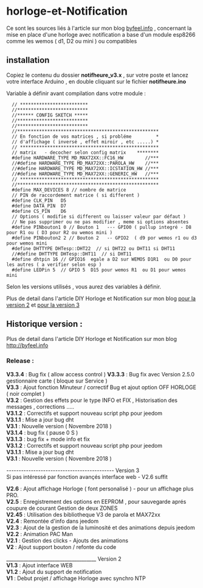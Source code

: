 # horloge-et-Notification
Ce sont les sources liés à l'article sur mon blog [byfeel.info](https://byfeel.infp) , concernant la mise en place d'une horloge avec notification a base d'un module esp8266 comme les wemos ( d1, D2 ou mini ) ou compatibles

## installation
Copiez le contenu du dossier __notifheure_v3.x__ ,  sur votre poste et lancez votre interface Arduino , en double cliquant sur le fichier __notifheure.ino__

Variable à définir avant compilation dans votre module :     

      // *************************
      //**************************
      //****** CONFIG SKETCH *****
      //**************************
      //**************************
      //****************************************************
      // En fonction de vos matrices , si probléme         *
      // d'affichage ( inversé , effet miroir , etc .....) *
      // ***************************************************
      // matrix   - decocher selon config matrix    ********     
      #define HARDWARE_TYPE MD_MAX72XX::FC16_HW        //***
      //#define HARDWARE_TYPE MD_MAX72XX::PAROLA_HW    //***
      //#define HARDWARE_TYPE MD_MAX72XX::ICSTATION_HW //***
      //#define HARDWARE_TYPE MD_MAX72XX::GENERIC_HW   //***
      // ***************************************************
      //****************************************************
      #define MAX_DEVICES 8 // nombre de matrice  
      // PIN de raccordement matrice ( si different )
      #define CLK_PIN   D5
      #define DATA_PIN  D7
      #define CS_PIN    D6
      // Options ( modifie si different ou laisser valeur par défaut )
      // Ne pas supprimer ou ne pas modifier , meme si options absentes
      #define PINbouton1 0 // Bouton 1   --- GPIO0 ( pullup integré - D8 pour R1 ou ( D3 pour R2 ou wemos mini )
      #define PINbouton2 2 // Bouton 2   -- GPIO2  ( d9 por wemos r1 ou d3 pour wemos mini
      #define DHTTYPE DHTesp::DHT22  // si DHT22 ou DHT11 si DHT11
      //#define DHTTYPE DHTesp::DHT11  // si DHT11
      #define dhtpin 16 // GPIO16  egale a D2 sur WEMOS D1R1  ou D0 pour les autres ( a verifier selon esp )
      #define LEDPin 5  // GPIO 5  D15 pour wemos R1  ou D1 pour wemos mini


Selon les versions utilisés , vous aurez des variables à définir.

Plus de detail dans l'article DIY Horloge et Notification sur mon blog [pour la version 2](https://byfeel.info/diy-i-notifheure-ou-comment-mettre-en-place-une-horloge-connectee-avec-notification/) et [pour la version 3 ](https://byfeel.info/notifheure-v3-diy/)

## Historique version :


Plus de detail dans l'article DIY Horloge et Notification sur mon blog http://byfeel.info

### Release :
**V3.3.4** : Bug fix ( allow access control )
**V3.3.3** : Bug fix avec Version 2.5.0 gestionnaire carte ( bloque sur Service )     
**V3.3** : Ajout fonction Minuteur / correctif Bug et ajout option OFF HORLOGE ( noir complet )  
**V3.2** : Gestion des effets pour le type INFO et FIX , Historisation des messages , corrections .....  
**V3.1.2** : Correctifs et support nouveau script php pour jeedom  
**V3.1.1** : Mise a jour bug dht    
**V3.1** : Nouvelle version ( Novembre 2018 )  
**V3.1.4** : bug fix ( pause 0 S )  
**V3.1.3** : bug fix + mode info et fix  
**V3.1.2** : Correctifs et support nouveau script php pour jeedom  
**V3.1.1** : Mise a jour bug dht  
**V3.1** : Nouvelle version ( Novembre 2018 )

-------------------------------------------- Version 3  
Si pas intéressé par fonction avançés interface web - V2.6 suffit


**V2.6** : Ajout affichage Horloge ( font personalisé ) - pour un affichage plus PRO.  
**V2.5** : Enregistrement des options en EEPROM , pour sauvegarde aprés coupure de courant
Gestion de deux ZONES  
**V2.45** : Utilisation des bibliotheque V3 de parola et MAX72xx    
**V2.4** : Remontée d'info dans jeedom  
**V2.3** : Ajout de la gestion de la luminosité et des animations depuis jeedom  
**V2.2** : Animation PAC Man  
**V2.1** : Gestion des clicks - Ajouts des animations  
**V2** : Ajout support bouton / refonte du code

_____________________________________ Version 2  
**V1.3** : Ajout interface WEB  
**V1.2** : Ajout du support de notification  
**V1** : Debut projet / affichage Horloge avec synchro NTP
